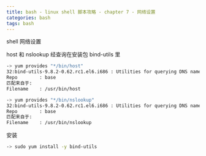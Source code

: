 ```yaml
---
title: bash - linux shell 脚本攻略 - chapter 7 - 网络设置
categories: bash
tags: bash
---
```


shell 网络设置

<!--more-->

host 和 nslookup 经查询在安装包 bind-utils 里
```bash
-> yum provides "*/bin/host"
32:bind-utils-9.8.2-0.62.rc1.el6.i686 : Utilities for querying DNS name servers
Repo        : base
匹配来自于:
Filename    : /usr/bin/host

-> yum provides "*/bin/nslookup"
32:bind-utils-9.8.2-0.62.rc1.el6.i686 : Utilities for querying DNS name servers
Repo        : base
匹配来自于:
Filename    : /usr/bin/nslookup
```

安装
```bash
-> sudo yum install -y bind-utils
```

